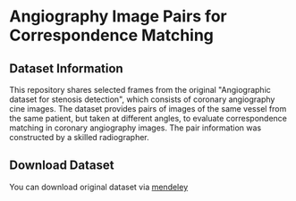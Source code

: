 # Angiography Image Pairs for Correspondence Matching

## Dataset Information

This repository shares selected frames from the original "Angiographic dataset for stenosis detection", which consists of coronary angiography cine images.
The dataset provides pairs of images of the same vessel from the same patient, but taken at different angles, to evaluate correspondence matching in coronary angiography images. 
The pair information was constructed by a skilled radiographer.

## Download Dataset

You can download original dataset via [mendeley](https://data.mendeley.com/datasets/ydrm75xywg/1)
